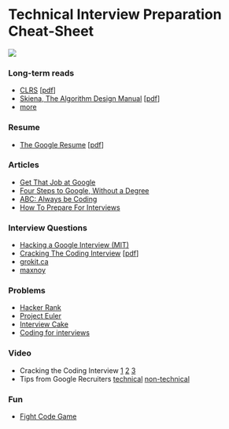 # Technical Interview Preparation Cheat-Sheet

![](http://i.imgur.com/zAlVKca.png)

### Long-term reads
* [CLRS](http://www.amazon.com/dp/0262033844) [[pdf](https://www.google.co.uk/search?q=cormen+pdf)]
* [Skiena, The Algorithm Design Manual](http://www.amazon.com/dp/1848000693) [[pdf](https://www.google.co.uk/search?q=skiena+algorithm+design+manual+pdf)]
* [more](https://github.com/vhf/free-programming-books/blob/master/free-programming-books.md)

### Resume
* [The Google Resume](http://www.amazon.com/dp/0470927623) [[pdf](https://www.google.co.uk/search?q=the+google+resume+pdf)]

### Articles
* [Get That Job at Google](http://steve-yegge.blogspot.co.uk/2008/03/get-that-job-at-google.html)
* [Four Steps to Google, Without a Degree](https://medium.com/this-happened-to-me/8f381aa6bd5e)
* [ABC: Always be Coding](https://medium.com/tech-talk/d5f8051afce2)
* [How To Prepare For Interviews](http://dandreamsofcoding.com/2012/11/25/how-to-prepare-for-technical-interviews/)

### Interview Questions
* [Hacking a Google Interview (MIT)](https://courses.csail.mit.edu/iap/interview/materials.php)
* [Cracking The Coding Interview](http://www.amazon.com/dp/098478280X) [[pdf](https://www.google.co.uk/search?q=cracking+the+coding+interview+pdf)]
* [grokit.ca](http://www.grokit.ca/spc/computer_science_review/)
* [maxnoy](http://maxnoy.com/interviews.html)

### Problems
* [Hacker Rank](https://www.hackerrank.com/)
* [Project Euler](https://projecteuler.net/)
* [Interview Cake](https://www.interviewcake.com/)
* [Coding for interviews](http://codingforinterviews.com/)

### Video
* Cracking the Coding Interview [1](http://www.youtube.com/watch?v=rEJzOhC5ZtQ) [2](http://www.youtube.com/watch?v=aClxtDcdpsQ) [3](http://www.youtube.com/watch?v=2cf9xo1S134)
* Tips from Google Recruiters [technical](http://www.youtube.com/watch?v=qc1owf2-220) [non-technical](http://www.youtube.com/watch?v=DINxNbBOEoI)

### Fun
* [Fight Code Game](http://fightcodegame.com/)
